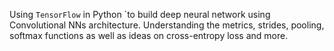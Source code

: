 Using `TensorFlow` in Python `to build deep neural network using Convolutional NNs architecture. Understanding the metrics, strides, pooling, softmax functions as well as ideas on cross-entropy loss and more. 
